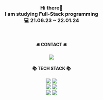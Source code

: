 <h3 align="center"> Hi there👋 <br> I am studying Full-Stack programming <br> 💻 21.06.23 ~ 22.01.24 </h3>
<br>

<h4 align="center"> 🛎️ CONTACT 🛎️ </h4>

<p align="center">
<a href="mailto:dooroojoo@kakao.com"><img src="https://img.shields.io/badge/KakaoMail-FFCD00?style=flat-square&logo=KakaoTalk&logoColor=white"/></a>
</p>

<h4 align="center">📚 TECH STACK 📚 </h4>
<p align="center">
<img src="https://img.shields.io/badge/-Java-%23007396?style=flat-square&logo=Java&logoColor=white"/>
<img src="https://img.shields.io/badge/-Oracle-%23F80000?style=flat-square&logo=Oracle&logoColor=white"/><br>
<img src="https://img.shields.io/badge/-HTML5-%23E34F26?style=flat-square&logo=HTML5&logoColor=white"/>
<img src="https://img.shields.io/badge/-CSS3-%231572B6?style=flat-square&logo=CSS3&logoColor=white"/><br>
<img src="https://img.shields.io/badge/-JavaScript-%23F7DF1E?style=flat-square&logo=JavaScript&logoColor=white"/>
  <img src="https://img.shields.io/badge/-jQuery-%0769AD?style=flat-square&logo=jQuery&logoColor=white"/>
